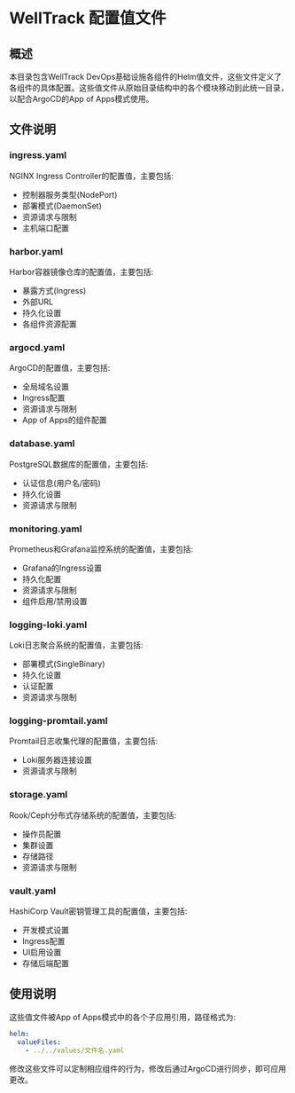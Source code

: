 # WellTrack 配置值文件

## 概述

本目录包含WellTrack DevOps基础设施各组件的Helm值文件，这些文件定义了各组件的具体配置。这些值文件从原始目录结构中的各个模块移动到此统一目录，以配合ArgoCD的App of Apps模式使用。

## 文件说明

### ingress.yaml

NGINX Ingress Controller的配置值，主要包括:
- 控制器服务类型(NodePort)
- 部署模式(DaemonSet)
- 资源请求与限制
- 主机端口配置

### harbor.yaml

Harbor容器镜像仓库的配置值，主要包括:
- 暴露方式(Ingress)
- 外部URL
- 持久化设置
- 各组件资源配置

### argocd.yaml

ArgoCD的配置值，主要包括:
- 全局域名设置
- Ingress配置
- 资源请求与限制
- App of Apps的组件配置

### database.yaml

PostgreSQL数据库的配置值，主要包括:
- 认证信息(用户名/密码)
- 持久化设置
- 资源请求与限制

### monitoring.yaml

Prometheus和Grafana监控系统的配置值，主要包括:
- Grafana的Ingress设置
- 持久化配置
- 资源请求与限制
- 组件启用/禁用设置

### logging-loki.yaml

Loki日志聚合系统的配置值，主要包括:
- 部署模式(SingleBinary)
- 持久化设置
- 认证配置
- 资源请求与限制

### logging-promtail.yaml

Promtail日志收集代理的配置值，主要包括:
- Loki服务器连接设置
- 资源请求与限制

### storage.yaml

Rook/Ceph分布式存储系统的配置值，主要包括:
- 操作员配置
- 集群设置
- 存储路径
- 资源请求与限制

### vault.yaml

HashiCorp Vault密钥管理工具的配置值，主要包括:
- 开发模式设置
- Ingress配置
- UI启用设置
- 存储后端配置

## 使用说明

这些值文件被App of Apps模式中的各个子应用引用，路径格式为:

```yaml
helm:
  valueFiles:
    - ../../values/文件名.yaml
```

修改这些文件可以定制相应组件的行为，修改后通过ArgoCD进行同步，即可应用更改。 